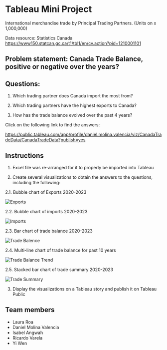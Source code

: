 # Tableau Mini Project

International merchandise trade by Principal Trading Partners. (Units on x 1,000,000)

Data resource: Statistics Canada
https://www150.statcan.gc.ca/t1/tbl1/en/cv.action?pid=1210001101

## Problem statement: Canada Trade Balance, positive or negative over the years?

## Questions:

1. Which trading partner does Canada import the most from?

2. Which trading partners have the highest exports to Canada?

3. How has the trade balance evolved over the past 4 years?

Click on the following link to find the answers:

https://public.tableau.com/app/profile/daniel.molina.valencia/viz/CanadaTradeData/CanadaTradeData?publish=yes

## Instructions

1. Excel file was re-arranged for it to properly be imported into Tableau

2. Create several visualizations to obtain the answers to the questions, including the following:

  2.1. Bubble chart of Exports 2020-2023

  ![Exports](https://github.com/laurar9889/-twb-mini-proj-team-IA-YW-RV-DV-LR/assets/159670322/de10b15c-75af-4ee7-bcab-6deb5a6055ab)

  2.2. Bubble chart of imports 2020-2023

  ![Imports](https://github.com/laurar9889/-twb-mini-proj-team-IA-YW-RV-DV-LR/assets/159670322/9b5559a5-efe7-4a43-9534-4ce0c161a9eb)

  2.3. Bar chart of trade balance 2020-2023

  ![Trade Balence](https://github.com/laurar9889/-twb-mini-proj-team-IA-YW-RV-DV-LR/assets/159670322/48375bf5-bd45-44a3-8c5e-c885ac350c29)

  2.4. Multi-line chart of trade balance for past 10 years

  ![Trade Balance Trend](https://github.com/laurar9889/-twb-mini-proj-team-IA-YW-RV-DV-LR/assets/159670322/0a35e41d-2644-4eb1-9b48-2566ff582232)

  2.5. Stacked bar chart of trade summary 2020-2023

  ![Trade Summary](https://github.com/laurar9889/-twb-mini-proj-team-IA-YW-RV-DV-LR/assets/159670322/82c53a97-3708-4eb8-b021-b27d3a3b952e)

3. Display the visualizations on a Tableau story and publish it on Tableau Public

## Team members
- Laura Roa
- Daniel Molina Valencia
- Isabel Angwah
- Ricardo Varela
- Yi Wen
